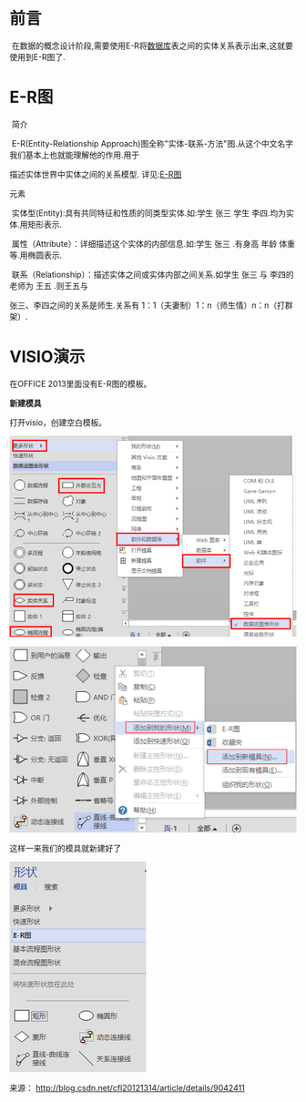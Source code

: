 # 前言    

​    在数据的概念设计阶段,需要使用E-R将[数据库](http://lib.csdn.net/base/mysql)表之间的实体关系表示出来,这就要使用到E-R图了.

# E-R图

​    简介

​    E-R(Entity-Relationship Approach)图全称"实体-联系-方法"图.从这个中文名字我们基本上也就能理解他的作用.用于

描述实体世界中实体之间的关系模型.                                             详见:[E-R图](http://baike.baidu.com/view/15236.htm#7)

元素

​    实体型(Entity):具有共同特征和性质的同类型实体.如:学生 张三 学生 李四.均为实体.用矩形表示.

​    属性（Attribute）：详细描述这个实体的内部信息.如:学生 张三 .有身高 年龄 体重 等.用椭圆表示.

​    联系（Relationship）：描述实体之间或实体内部之间关系.如学生 张三 与 李四的老师为 王五 .则王五与

张三、李四之间的关系是师生.关系有 1：1（夫妻制）1：n（师生情）n：n（打群架）.

# VISIO演示

  在OFFICE 2013里面没有E-R图的模板。

**新建模具**

打开visio，创建空白模板。

![img](image-201710201449/0.5305120656515487.png)

![img](image-201710201449/0.34199003750615176.png)

这样一来我们的模具就新建好了 

![img](image-201710201449/0.08141314955788403.png)

来源： <http://blog.csdn.net/cfl20121314/article/details/9042411>